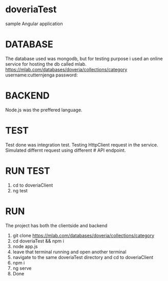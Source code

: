 # doveriaTest
sample Angular application

# DATABASE
The database used was mongodb, but for testing purpose i used an online service for hosting the db called mlab. https://mlab.com/databases/doveria/collections/category
username:cutternjenga
password:

# BACKEND
Node.js was the preffered language.

# TEST
Test done was integration test. Testing HttpClient request in the service.
Simulated differnt request using different # API endpoint.

# RUN TEST
1. cd to doveriaClient 
2. ng test

# RUN
The project has both the clientside and backend
1. git clone https://mlab.com/databases/doveria/collections/category
2. cd doveriaTest && npm i
3. node app.js
4. leave that terminal running and open another terminal
5. navigate to the same doveriaTest directory and cd to doveriaClient
6. npm i
7. ng serve
8. Done

